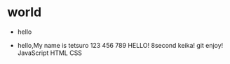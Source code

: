 # world
- hello

- hello,My name is tetsuro
123
456
789
HELLO!
8second keika!
git enjoy!
JavaScript
HTML
CSS
